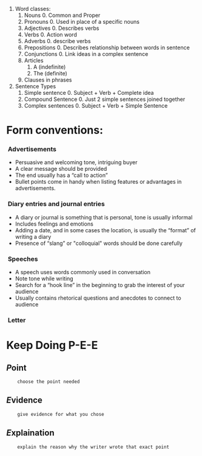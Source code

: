 1. Word classes:
	1. Nouns
		0. Common and Proper
	2. Pronouns
		0. Used in place of a specific nouns
	3. Adjectives
		0. Describes verbs
	4. Verbs
		0. Action word
	5. Adverbs
		0. describe verbs
	6. Prepositions
		0. Describes relationship between words in sentence
	7. Conjunctions
		0. Link ideas in a complex sentence
	8. Articles
		1.  A (indefinite)
		2. The (definite)
	9. Clauses in phrases 
2. Sentence Types
	1. Simple sentence
		0. Subject + Verb + Complete idea
	2. Compound Sentence
		0. Just 2 simple sentences joined together
	3. Complex sentences
		0. Subject + Verb + Simple Sentence 
# Form conventions:
###  **Advertisements** 
- Persuasive and welcoming tone, intriguing buyer 
- A clear message should be provided 
- The end usually has a “call to action” 
- Bullet points come in handy when listing features or advantages in advertisements. 
###  **Diary entries and journal entries** 
- A diary or journal is something that is personal, tone is usually informal
- Includes feelings and emotions 
- Adding a date, and in some cases the location, is usually the “format” of writing a diary 
- Presence of “slang” or "colloquial" words should be done carefully
###  **Speeches**
- A speech uses words commonly used in conversation
- Note tone while writing 
- Search for a “hook line” in the beginning to grab the interest of your audience 
- Usually contains rhetorical questions and anecdotes to connect to audience 
###  **Letter** 

# Keep Doing P-E-E
## *P*oint
		choose the point needed
## *E*vidence
		give evidence for what you chose
## *E*xplaination
		explain the reason why the writer wrote that exact point
